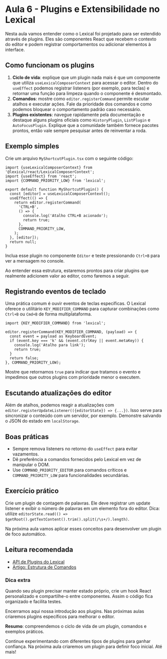 # Aula 6 - Plugins e Extensibilidade no Lexical

Nesta aula vamos entender como o Lexical foi projetado para ser estendido através de plugins. Eles são componentes React que recebem o contexto do editor e podem registrar comportamentos ou adicionar elementos à interface.

## Como funcionam os plugins
1. **Ciclo de vida**: explique que um plugin nada mais é que um componente que utiliza `useLexicalComposerContext` para acessar o editor. Dentro do `useEffect` podemos registrar listeners (por exemplo, para teclas) e retornar uma função para limpeza quando o componente é desmontado.
2. **Comandos**: mostre como `editor.registerCommand` permite escutar atalhos e executar ações. Fale da prioridade dos comandos e como podemos bloquear o comportamento padrão caso necessário.
3. **Plugins existentes**: navegue rapidamente pela documentação e destaque alguns plugins oficiais como `HistoryPlugin`, `ListPlugin` e `AutoFocusPlugin`. Explique que a comunidade também fornece pacotes prontos, então vale sempre pesquisar antes de reinventar a roda.

## Exemplo simples
Crie um arquivo `MyShortcutPlugin.tsx` com o seguinte código:
```tsx
import {useLexicalComposerContext} from '@lexical/react/LexicalComposerContext';
import {useEffect} from 'react';
import {COMMAND_PRIORITY_LOW} from 'lexical';

export default function MyShortcutPlugin() {
  const [editor] = useLexicalComposerContext();
  useEffect(() => {
    return editor.registerCommand(
      'CTRL+B',
      () => {
        console.log('Atalho CTRL+B acionado');
        return true;
      },
      COMMAND_PRIORITY_LOW,
    );
  }, [editor]);
  return null;
}
```
Inclua esse plugin no componente `Editor` e teste pressionando `Ctrl+B` para ver a mensagem no console.

Ao entender essa estrutura, estaremos prontos para criar plugins que realmente adicionem valor ao editor, como faremos a seguir.

## Registrando eventos de teclado
Uma prática comum é ouvir eventos de teclas específicas. O Lexical oferece o utilitário `KEY_MODIFIER_COMMAND` para capturar combinações como `Ctrl+B` ou `Cmd+B` de forma multiplataforma.

```tsx
import {KEY_MODIFIER_COMMAND} from 'lexical';

editor.registerCommand(KEY_MODIFIER_COMMAND, (payload) => {
  const event = payload as KeyboardEvent;
  if (event.key === 'k' && (event.ctrlKey || event.metaKey)) {
    console.log('Atalho para link');
    return true;
  }
  return false;
}, COMMAND_PRIORITY_LOW);
```

Mostre que retornamos `true` para indicar que tratamos o evento e impedimos que outros plugins com prioridade menor o executem.

## Escutando atualizações do editor
Além de atalhos, podemos reagir a atualizações com `editor.registerUpdateListener(({editorState}) => {...})`. Isso serve para sincronizar o conteúdo com um servidor, por exemplo. Demonstre salvando o JSON do estado em `localStorage`.

## Boas práticas
- Sempre remova listeners no retorno do `useEffect` para evitar vazamentos.
- Dê preferência a comandos fornecidos pelo Lexical em vez de manipular o DOM.
- Use `COMMAND_PRIORITY_EDITOR` para comandos críticos e `COMMAND_PRIORITY_LOW` para funcionalidades secundárias.

## Exercício prático
Crie um plugin de contagem de palavras. Ele deve registrar um update listener e exibir o número de palavras em um elemento fora do editor. Dica: utilize `editorState.read(() => $getRoot().getTextContent().trim().split(/\s+/).length)`.

Na próxima aula vamos aplicar esses conceitos para desenvolver um plugin de foco automático.

## Leitura recomendada
- [API de Plugins do Lexical](https://lexical.dev/docs/concepts/plugins)
- [Artigo: Estrutura de Comandos](https://lexical.dev/docs/concepts/commands)

### Dica extra
Quando seu plugin precisar manter estado próprio, crie um hook React personalizado e compartilhe-o entre componentes. Assim o código fica organizado e facilita testes.

Encerramos aqui nossa introdução aos plugins. Nas próximas aulas criaremos plugins específicos para melhorar o editor.

**Resumo**: compreendemos o ciclo de vida de um plugin, comandos e exemplos práticos.

Continue experimentando com diferentes tipos de plugins para ganhar confiança.
Na próxima aula criaremos um plugin para definir foco inicial.
Até mais!
